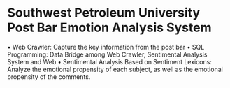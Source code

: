 # Southwest Petroleum University Post Bar Emotion Analysis System
• Web Crawler: Capture the key information from the post bar
• SQL Programming: Data Bridge among Web Crawler, Sentimental Analysis System and Web
• Sentimental Analysis Based on Sentiment Lexicons: Analyze the emotional propensity of each
subject, as well as the emotional propensity of the comments.
